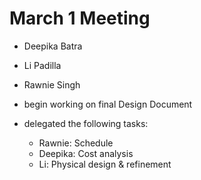 # March 1 Meeting
- Deepika Batra
- Li Padilla
- Rawnie Singh

- begin working on final Design Document
- delegated the following tasks:
    - Rawnie: Schedule
    - Deepika: Cost analysis
    - Li: Physical design & refinement